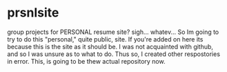 # prsnlsite
group projects for PERSONAL resume site? sigh... whatev...
So Im going to try to do this "personal," quite public, site. If you're added on here its because this is the site as it should be. I was not acquainted with github, and so I was unsure as to what to do. Thus so, I created other respostories in error. This, is going to be thew actual repository now.
